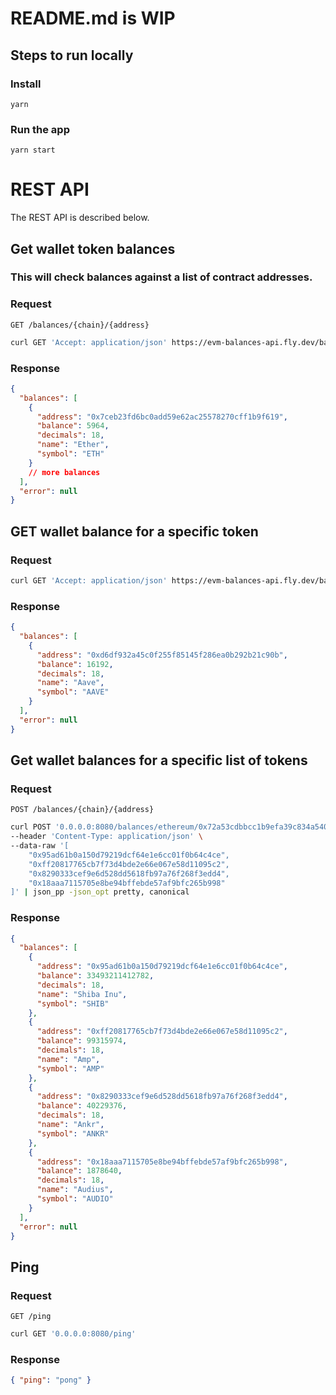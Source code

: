 # README.md is WIP

## Steps to run locally
### Install

    yarn

### Run the app

    yarn start

# REST API

The REST API is described below.

## Get wallet token balances

### This will check balances against a list of contract addresses.

### Request

`GET /balances/{chain}/{address}`

```sh
curl GET 'Accept: application/json' https://evm-balances-api.fly.dev/balances/polygon/0xBA12222222228d8Ba445958a75a0704d566BF2C8 | json_pp -json_opt pretty,canonical
```

### Response

```json
{
  "balances": [
    {
      "address": "0x7ceb23fd6bc0add59e62ac25578270cff1b9f619",
      "balance": 5964,
      "decimals": 18,
      "name": "Ether",
      "symbol": "ETH"
    }
    // more balances
  ],
  "error": null
}
```

## GET wallet balance for a specific token

### Request

```sh
curl GET 'Accept: application/json' https://evm-balances-api.fly.dev/balance/polygon/0xBA12222222228d8Ba445958a75a0704d566BF2C8?token=0xd6df932a45c0f255f85145f286ea0b292b21c90b | json_pp -json_opt pretty,canonical
```

### Response

```json
{
  "balances": [
    {
      "address": "0xd6df932a45c0f255f85145f286ea0b292b21c90b",
      "balance": 16192,
      "decimals": 18,
      "name": "Aave",
      "symbol": "AAVE"
    }
  ],
  "error": null
}
```

## Get wallet balances for a specific list of tokens

### Request

`POST /balances/{chain}/{address}`

```sh
curl POST '0.0.0.0:8080/balances/ethereum/0x72a53cdbbcc1b9efa39c834a540550e23463aacb' \
--header 'Content-Type: application/json' \
--data-raw '[
    "0x95ad61b0a150d79219dcf64e1e6cc01f0b64c4ce",
    "0xff20817765cb7f73d4bde2e66e067e58d11095c2",
    "0x8290333cef9e6d528dd5618fb97a76f268f3edd4",
    "0x18aaa7115705e8be94bffebde57af9bfc265b998"
]' | json_pp -json_opt pretty, canonical
```

### Response

```json
{
  "balances": [
    {
      "address": "0x95ad61b0a150d79219dcf64e1e6cc01f0b64c4ce",
      "balance": 33493211412782,
      "decimals": 18,
      "name": "Shiba Inu",
      "symbol": "SHIB"
    },
    {
      "address": "0xff20817765cb7f73d4bde2e66e067e58d11095c2",
      "balance": 99315974,
      "decimals": 18,
      "name": "Amp",
      "symbol": "AMP"
    },
    {
      "address": "0x8290333cef9e6d528dd5618fb97a76f268f3edd4",
      "balance": 40229376,
      "decimals": 18,
      "name": "Ankr",
      "symbol": "ANKR"
    },
    {
      "address": "0x18aaa7115705e8be94bffebde57af9bfc265b998",
      "balance": 1878640,
      "decimals": 18,
      "name": "Audius",
      "symbol": "AUDIO"
    }
  ],
  "error": null
}
```

## Ping

### Request

`GET /ping`

```sh
curl GET '0.0.0.0:8080/ping'
```

### Response

```json
{ "ping": "pong" }
```